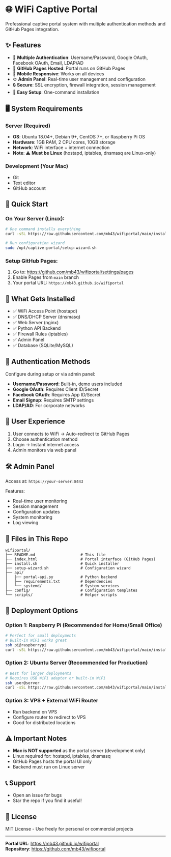 # 🌐 WiFi Captive Portal

Professional captive portal system with multiple authentication methods and GitHub Pages integration.

## ✨ Features

- 🔐 **Multiple Authentication**: Username/Password, Google OAuth, Facebook OAuth, Email, LDAP/AD
- 🎨 **GitHub Pages Hosted**: Portal runs on GitHub Pages
- 📱 **Mobile Responsive**: Works on all devices
- ⚙️ **Admin Panel**: Real-time user management and configuration
- 🔒 **Secure**: SSL encryption, firewall integration, session management
- 🚀 **Easy Setup**: One-command installation

## 🖥️ System Requirements

### Server (Required)
- **OS**: Ubuntu 18.04+, Debian 9+, CentOS 7+, or Raspberry Pi OS
- **Hardware**: 1GB RAM, 2 CPU cores, 10GB storage
- **Network**: WiFi interface + internet connection
- **Note**: ⚠️ **Must be Linux** (hostapd, iptables, dnsmasq are Linux-only)

### Development (Your Mac)
- Git
- Text editor
- GitHub account

## 🚀 Quick Start

### On Your Server (Linux):

```bash
# One command installs everything
curl -sSL https://raw.githubusercontent.com/mb43/wifiportal/main/install.sh | sudo bash

# Run configuration wizard
sudo /opt/captive-portal/setup-wizard.sh
```

### Setup GitHub Pages:

1. Go to: https://github.com/mb43/wifiportal/settings/pages
2. Enable Pages from `main` branch
3. Your portal URL: `https://mb43.github.io/wifiportal`

## 📖 What Gets Installed

- ✅ WiFi Access Point (hostapd)
- ✅ DNS/DHCP Server (dnsmasq)
- ✅ Web Server (nginx)
- ✅ Python API Backend
- ✅ Firewall Rules (iptables)
- ✅ Admin Panel
- ✅ Database (SQLite/MySQL)

## 🔐 Authentication Methods

Configure during setup or via admin panel:

- **Username/Password**: Built-in, demo users included
- **Google OAuth**: Requires Client ID/Secret
- **Facebook OAuth**: Requires App ID/Secret
- **Email Signup**: Requires SMTP settings
- **LDAP/AD**: For corporate networks

## 📱 User Experience

1. User connects to WiFi → Auto-redirect to GitHub Pages
2. Choose authentication method
3. Login → Instant internet access
4. Admin monitors via web panel

## 🛠️ Admin Panel

Access at: `https://your-server:8443`

Features:
- Real-time user monitoring
- Session management
- Configuration updates
- System monitoring
- Log viewing

## 📁 Files in This Repo

```
wifiportal/
├── README.md                    # This file
├── index.html                   # Portal interface (GitHub Pages)
├── install.sh                   # Quick installer
├── setup-wizard.sh              # Configuration wizard
├── api/
│   ├── portal-api.py            # Python backend
│   ├── requirements.txt         # Dependencies
│   └── systemd/                 # System services
├── config/                      # Configuration templates
└── scripts/                     # Helper scripts
```

## 🎯 Deployment Options

### Option 1: Raspberry Pi (Recommended for Home/Small Office)
```bash
# Perfect for small deployments
# Built-in WiFi works great
ssh pi@raspberrypi
curl -sSL https://raw.githubusercontent.com/mb43/wifiportal/main/install.sh | sudo bash
```

### Option 2: Ubuntu Server (Recommended for Production)
```bash
# Best for larger deployments
# Requires USB WiFi adapter or built-in WiFi
ssh user@server
curl -sSL https://raw.githubusercontent.com/mb43/wifiportal/main/install.sh | sudo bash
```

### Option 3: VPS + External WiFi Router
- Run backend on VPS
- Configure router to redirect to VPS
- Good for distributed locations

## ⚠️ Important Notes

- **Mac is NOT supported** as the portal server (development only)
- Linux required for: hostapd, iptables, dnsmasq
- GitHub Pages hosts the portal UI only
- Backend must run on Linux server

## 📞 Support

- Open an issue for bugs
- Star the repo if you find it useful!

## 📄 License

MIT License - Use freely for personal or commercial projects

---

**Portal URL**: https://mb43.github.io/wifiportal  
**Repository**: https://github.com/mb43/wifiportal
